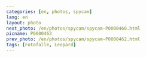 ```yaml
---
categories: [en, photos, spycam]
lang: en
layout: photo
next_photo: /en/photos/spycam/spycam-P0000460.html
picname: P0000463
prev_photo: /en/photos/spycam/spycam-P0000462.html
tags: [Fotofalle, Leopard]
---
```

